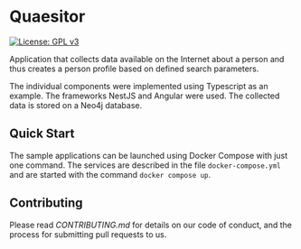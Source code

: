 # Quaesitor

[![License: GPL v3](https://img.shields.io/badge/License-GPLv3-blue.svg)](https://www.gnu.org/licenses/gpl-3.0)

Application that collects data available on the Internet about a person and thus creates a person profile based on defined search parameters.

The individual components were implemented using Typescript as an example. The frameworks NestJS and Angular were used. The collected data is stored on a Neo4j database.

## Quick Start

The sample applications can be launched using Docker Compose with just one command. The services are described in the file `docker-compose.yml` and are started with the command `docker compose up`.

## Contributing

Please read *CONTRIBUTING.md* for details on our code of conduct, and the process for submitting pull requests to us.